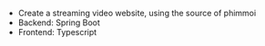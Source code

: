 - Create a streaming video website, using the source of phimmoi
- Backend: Spring Boot
- Frontend: Typescript
